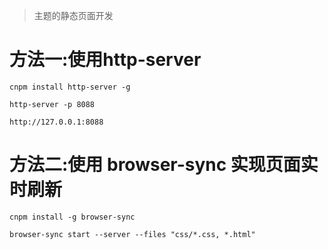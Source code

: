> 主题的静态页面开发

# 方法一:使用http-server

```
cnpm install http-server -g 

http-server -p 8088

http://127.0.0.1:8088

```

# 方法二:使用 browser-sync 实现页面实时刷新  

```
cnpm install -g browser-sync

browser-sync start --server --files "css/*.css, *.html"

```